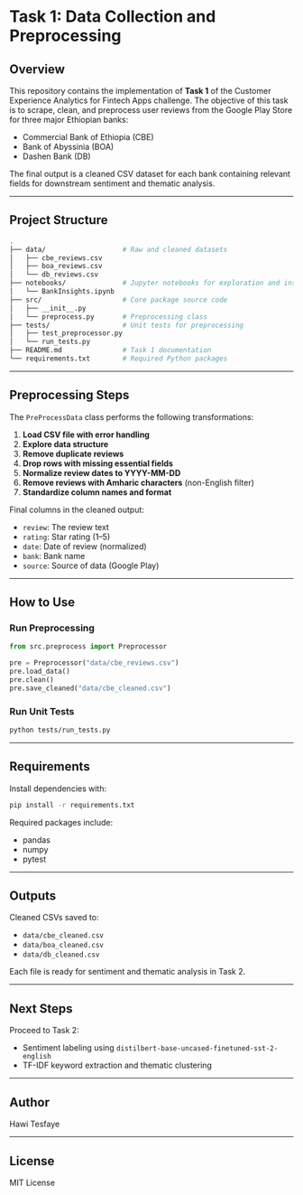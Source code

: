 # Task 1: Data Collection and Preprocessing

## Overview

This repository contains the implementation of **Task 1** of the Customer Experience Analytics for Fintech Apps challenge. The objective of this task is to scrape, clean, and preprocess user reviews from the Google Play Store for three major Ethiopian banks:

* Commercial Bank of Ethiopia (CBE)
* Bank of Abyssinia (BOA)
* Dashen Bank (DB)

The final output is a cleaned CSV dataset for each bank containing relevant fields for downstream sentiment and thematic analysis.

---

## Project Structure

```bash
.
├── data/                   # Raw and cleaned datasets
│   ├── cbe_reviews.csv
│   ├── boa_reviews.csv
│   └── db_reviews.csv
├── notebooks/              # Jupyter notebooks for exploration and insights
│   └── BankInsights.ipynb
├── src/                    # Core package source code
│   ├── __init__.py
│   └── preprocess.py       # Preprocessing class
├── tests/                  # Unit tests for preprocessing
│   ├── test_preprocessor.py
│   └── run_tests.py
├── README.md               # Task 1 documentation
└── requirements.txt        # Required Python packages
```

---

## Preprocessing Steps

The `PreProcessData` class performs the following transformations:

1. **Load CSV file with error handling**
2. **Explore data structure**
3. **Remove duplicate reviews**
4. **Drop rows with missing essential fields**
5. **Normalize review dates to YYYY-MM-DD**
6. **Remove reviews with Amharic characters** (non-English filter)
7. **Standardize column names and format**

Final columns in the cleaned output:

* `review`: The review text
* `rating`: Star rating (1–5)
* `date`: Date of review (normalized)
* `bank`: Bank name
* `source`: Source of data (Google Play)

---

## How to Use

### Run Preprocessing

```python
from src.preprocess import Preprocessor

pre = Preprocessor("data/cbe_reviews.csv")
pre.load_data()
pre.clean()
pre.save_cleaned("data/cbe_cleaned.csv")
```

### Run Unit Tests

```bash
python tests/run_tests.py
```

---

## Requirements

Install dependencies with:

```bash
pip install -r requirements.txt
```

Required packages include:

* pandas
* numpy
* pytest

---

## Outputs

Cleaned CSVs saved to:

* `data/cbe_cleaned.csv`
* `data/boa_cleaned.csv`
* `data/db_cleaned.csv`

Each file is ready for sentiment and thematic analysis in Task 2.

---

## Next Steps

Proceed to Task 2:

* Sentiment labeling using `distilbert-base-uncased-finetuned-sst-2-english`
* TF-IDF keyword extraction and thematic clustering

---

## Author

Hawi Tesfaye

---

## License

MIT License
